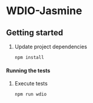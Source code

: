 # WDIO-Jasmine

## Getting started

1. Update project dependencies
   ```
   npm install

#### Running the tests

1. Execute tests
    ```sh
    npm run wdio